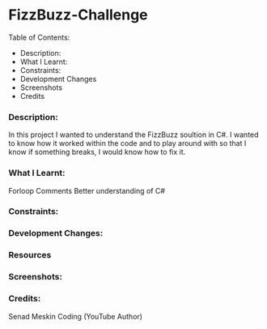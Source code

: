 # FizzBuzz-Challenge

Table of Contents:
- Description:
- What I Learnt:
- Constraints:
- Development Changes
- Screenshots
- Credits


### Description:

In this project I wanted to understand the FizzBuzz soultion in C#. I wanted to know how it worked within the code and to play around with so that I know if something breaks, I would know how to fix it.

### What I Learnt:
Forloop
Comments
Better understanding of C#

### Constraints:

### Development Changes:

### Resources

### Screenshots:

### Credits:
Senad Meskin Coding (YouTube Author)
